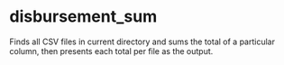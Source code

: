 # disbursement_sum
Finds all CSV files in current directory and sums the total of a particular column, then presents each total per file as the output.
